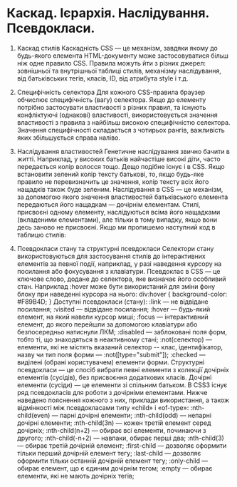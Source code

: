 # Каскад. Ієрархія. Наслідування. Псевдокласи.

1. Каскад стилів
Каскадність CSS — це механізм, завдяки якому до будь-якого елемента HTML-документу може застосовуватися більш ніж одне правило CSS. Правила можуть йти з різних джерел: зовнішньої та внутрішньої таблиці стилів, механізму наслідування, від батьківських тегів, класів, ID, від атрибута style і т.д.

2. Специфічність селектора​
Для кожного CSS-правила браузер обчислює специфічність (вагу) селектора. Якщо до елементу потрібно застосувати властивості з різних правил, та існують конфліктуючі (однакові) властивості, використовується значення властивості з правила з найбільш високою специфічністю селектора.
Значення специфічності складається з чотирьох рангів, важливість яких збільшується справа наліво.

3. Наслідування властивостей
​Генетичне наслідування звично бачити в житті. Наприклад, у високих батьків найчастіше високі діти, часто передається колір волосся тощо. Дещо подібне існує і в CSS. Якщо встановити зелений колір тексту батькові, то, якщо будь-яке правило не перевизначить це значення, колір тексту всіх його нащадків також буде зеленим.
Наслідування в CSS — це механізм, за допомогою якого значення властивостей батьківського елемента передаються його нащадкам — дочірнім елементам.
Стилі, присвоєні одному елементу, наслідуються всіма його нащадками (вкладеними елементами), але тільки в тому випадку, якщо вони десь заново не присвоєні. Якщо ми пропишемо наступний код в таблицю стилів:



4. Псевдокласи стану та структурні псевдокласи
Селектори стану використовуються для застосування стилів до інтерактивних елементів за певної події, наприклад, у разі наведення курсору на посилання або фокусування з клавіатури.
Псевдоклас в CSS — це ключове слово, додане до селектора, яке визначає його особливий стан. 
Наприклад :hover може бути використаний для зміни фону блоку при наведенні курсора на нього:
div:hover {
background-color: #F89B4D;
}
Доступні псевдокласи (стану):
:link — не відвідане посилання;
:visited — відвідане посилання;
:hover — будь-який елемент, на який навели курсор миші;
:focus — інтерактивний елемент, до якого перейшли за допомогою клавіатури або безпосередньо натиснули ЛКМ;
:disabled — заблоковані поля форм, тобто ті, що знаходяться в неактивному стані;
:not(селектор) — елементи, які не містять вказаний селектор -- клас, ідентифікатор, назву чи тип поля форми — :not([type="submit"]);
:checked — виділені (обрані користувачем) елементи форми.
Структурні псевдокласи — це спосіб вибрати певні елементи з колекції дочірніх елементів (сусідів), без присвоєння додаткових класів. Дочірні елементи (сусіди) — це елементи зі спільним батьком.
В CSS3 існує ряд псевдокласів для роботи з дочірніми елементами. Нижче наведено пояснення кожного з них, приклади використання, а також відмінності між псевдокласами типу «child» і «of-type»:
:nth-child(even) — парні дочірні елементи;
:nth-child(odd) — непарні дочірні елементи;
:nth-child(3n) — кожен третій елемент серед дочірніх;
:nth-child(n+2) — обирає всі елементи, починаючи з другого;
:nth-child(-n+2) — навпаки, обирає перші два;
:nth-child(3) — обирає третій дочірній елемент;
:first-child — дозволяє оформити тільки перший дочірній елемент тегу;
:last-child — дозволяє оформити тільки останній дочірній елемент тегу;
:only-child — обирає елемент, що є єдиним дочірнім тегом;
:empty — обирає елементи, які не мають дочірніх тегів;